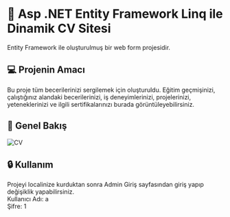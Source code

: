 # 📌 Asp .NET Entity Framework Linq ile Dinamik CV Sitesi

Entity Framework ile oluşturulmuş bir web form projesidir.

## 💻 Projenin Amacı
Bu proje tüm becerilerinizi sergilemek için oluşturuldu. Eğitim geçmişinizi, çalıştığınız alandaki becerilerinizi, iş deneyimlerinizi, projelerinizi, yeteneklerinizi ve ilgili sertifikalarınızı burada görüntüleyebilirsiniz. 

## 👀 Genel Bakış  

![CV](https://github.com/Fatmaaktar/CvEntity/assets/106100226/2d02fa1f-67ea-43be-9836-a5f9b2bb7eeb)  


## 🔒 Kullanım  
Projeyi localinize kurduktan sonra Admin Giriş sayfasından giriş yapıp değişiklik yapabilirsiniz.  
Kullanıcı Adı: a  
Şifre: 1  


